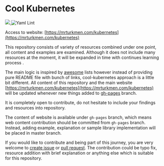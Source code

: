 # Cool Kubernetes


<a href="https://mrturkmen.com/kubernetes"> <img src=https://img.shields.io/badge/Cool%20K8S-%20mrturkmen.com%2Fkubernetes-%2347d234> </a> ![Yaml Lint](https://github.com/mrturkmencom/kubernetes/workflows/Yaml%20Lint/badge.svg?branch=master)


Access to website: [https://mrturkmen.com/kubernetes](https://mrturkmen.com/kubernetes)


This repository consists of variety of resources combined under one point, all content and examples are examined. Although it does not include many resources at the moment, it will be expanded in time with continues learning process . 

The main logic is inspired by [awesome](https://github.com/sindresorhus/awesome) lists however instead of providing pure README file with bunch of links, cool-kubernetes approach is a little bit different. All content of this repository and the main website [https://mrturkmen.com/kubernetes](https://mrturkmen.com/kubernetes) will be updated whenever new things added to [gh-pages](https://github.com/mrturkmencom/kubernetes/tree/gh-pages) branch. 

It is completely open to contribute, do not hesitate to include your findings and resources into repository. 

The content of website is available under `gh-pages` branch, which means web content contribution should be committed from `gh-pages` branch. Instead, adding example, explanation or sample library implementation will be placed in master branch. 




If you would like to contribute and being part of this journey, you are very welcome to [create issue](https://github.com/mrturkmencom/kubernetes/issues/new) or [pull request](https://github.com/mrturkmencom/kubernetes/compare). The contribution could be typo fix, resource addition with brief explanation or anything else which is suitable for this repository. 




